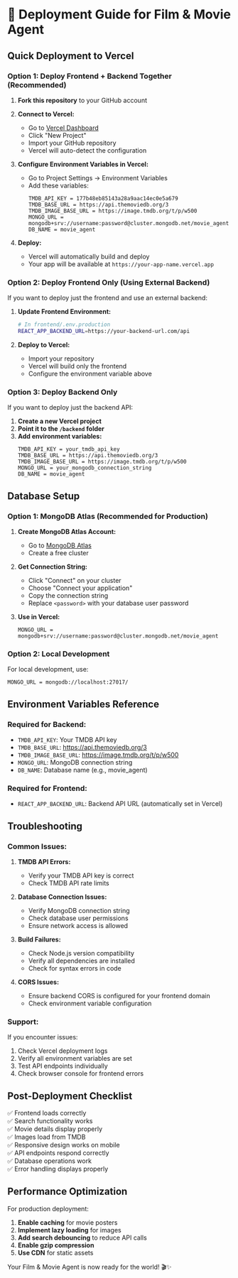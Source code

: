 # 🚀 Deployment Guide for Film & Movie Agent

## Quick Deployment to Vercel

### Option 1: Deploy Frontend + Backend Together (Recommended)

1. **Fork this repository** to your GitHub account

2. **Connect to Vercel:**
   - Go to [Vercel Dashboard](https://vercel.com/dashboard)
   - Click "New Project"
   - Import your GitHub repository
   - Vercel will auto-detect the configuration

3. **Configure Environment Variables in Vercel:**
   - Go to Project Settings → Environment Variables
   - Add these variables:
     ```
     TMDB_API_KEY = 177b48eb85143a28a9aac14ec0e5a679
     TMDB_BASE_URL = https://api.themoviedb.org/3
     TMDB_IMAGE_BASE_URL = https://image.tmdb.org/t/p/w500
     MONGO_URL = mongodb+srv://username:password@cluster.mongodb.net/movie_agent
     DB_NAME = movie_agent
     ```

4. **Deploy:**
   - Vercel will automatically build and deploy
   - Your app will be available at `https://your-app-name.vercel.app`

### Option 2: Deploy Frontend Only (Using External Backend)

If you want to deploy just the frontend and use an external backend:

1. **Update Frontend Environment:**
   ```bash
   # In frontend/.env.production
   REACT_APP_BACKEND_URL=https://your-backend-url.com/api
   ```

2. **Deploy to Vercel:**
   - Import your repository
   - Vercel will build only the frontend
   - Configure the environment variable above

### Option 3: Deploy Backend Only

If you want to deploy just the backend API:

1. **Create a new Vercel project**
2. **Point it to the `/backend` folder**
3. **Add environment variables:**
   ```
   TMDB_API_KEY = your_tmdb_api_key
   TMDB_BASE_URL = https://api.themoviedb.org/3
   TMDB_IMAGE_BASE_URL = https://image.tmdb.org/t/p/w500
   MONGO_URL = your_mongodb_connection_string
   DB_NAME = movie_agent
   ```

## Database Setup

### Option 1: MongoDB Atlas (Recommended for Production)

1. **Create MongoDB Atlas Account:**
   - Go to [MongoDB Atlas](https://www.mongodb.com/cloud/atlas)
   - Create a free cluster

2. **Get Connection String:**
   - Click "Connect" on your cluster
   - Choose "Connect your application"
   - Copy the connection string
   - Replace `<password>` with your database user password

3. **Use in Vercel:**
   ```
   MONGO_URL = mongodb+srv://username:password@cluster.mongodb.net/movie_agent
   ```

### Option 2: Local Development

For local development, use:
```
MONGO_URL = mongodb://localhost:27017/
```

## Environment Variables Reference

### Required for Backend:
- `TMDB_API_KEY`: Your TMDB API key
- `TMDB_BASE_URL`: https://api.themoviedb.org/3
- `TMDB_IMAGE_BASE_URL`: https://image.tmdb.org/t/p/w500
- `MONGO_URL`: MongoDB connection string
- `DB_NAME`: Database name (e.g., movie_agent)

### Required for Frontend:
- `REACT_APP_BACKEND_URL`: Backend API URL (automatically set in Vercel)

## Troubleshooting

### Common Issues:

1. **TMDB API Errors:**
   - Verify your TMDB API key is correct
   - Check TMDB API rate limits

2. **Database Connection Issues:**
   - Verify MongoDB connection string
   - Check database user permissions
   - Ensure network access is allowed

3. **Build Failures:**
   - Check Node.js version compatibility
   - Verify all dependencies are installed
   - Check for syntax errors in code

4. **CORS Issues:**
   - Ensure backend CORS is configured for your frontend domain
   - Check environment variable configuration

### Support:

If you encounter issues:
1. Check Vercel deployment logs
2. Verify all environment variables are set
3. Test API endpoints individually
4. Check browser console for frontend errors

## Post-Deployment Checklist

✅ Frontend loads correctly  
✅ Search functionality works  
✅ Movie details display properly  
✅ Images load from TMDB  
✅ Responsive design works on mobile  
✅ API endpoints respond correctly  
✅ Database operations work  
✅ Error handling displays properly  

## Performance Optimization

For production deployment:

1. **Enable caching** for movie posters
2. **Implement lazy loading** for images
3. **Add search debouncing** to reduce API calls
4. **Enable gzip compression**
5. **Use CDN** for static assets

Your Film & Movie Agent is now ready for the world! 🎬✨